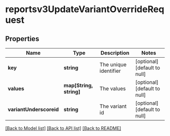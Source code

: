 # reportsv3UpdateVariantOverrideRequest

## Properties
Name | Type | Description | Notes
------------ | ------------- | ------------- | -------------
**key** | **string** | The unique identifier | [optional] [default to null]
**values** | **map[String, string]** | The values | [optional] [default to null]
**variantUnderscoreid** | **string** | The variant id | [optional] [default to null]

[[Back to Model list]](../README.md#documentation-for-models) [[Back to API list]](../README.md#documentation-for-api-endpoints) [[Back to README]](../README.md)



